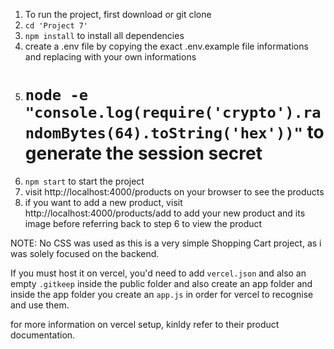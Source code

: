 1. To run the project, first download or git clone
2. `cd 'Project 7'`
3. `npm install` to install all dependencies
4. create a .env file by copying the exact .env.example file informations and replacing with your own informations
4. # `node -e "console.log(require('crypto').randomBytes(64).toString('hex'))"` to generate the session secret
5. `npm start` to start the project
6. visit http://localhost:4000/products on your browser to see the products
7. if you want to add a new product, visit http://localhost:4000/products/add to add your new product and its image before referring back to step 6 to view the product

NOTE: No CSS was used as this is a very simple Shopping Cart project, as i was solely focused on the backend.

If you must host it on vercel, you'd need to add `vercel.json` and also an empty `.gitkeep` inside the public folder and also create an app folder and inside the app folder you create an `app.js` in order for vercel to recognise and use them. 

for more information on vercel setup, kinldy refer to their product documentation.